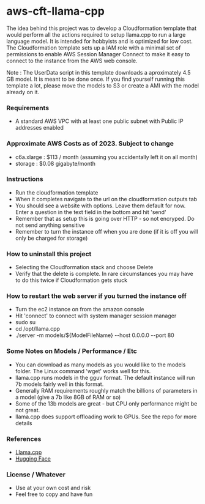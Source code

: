 # aws-cft-llama-cpp


The idea behind this project was to develop a Cloudformation template that would perform all the actions
required to setup llama.cpp to run a large language model. It is intended for hobbyists and is optimized for low cost.
The Cloudformation template sets up a IAM role with a minimal set of permissions to enable AWS Session Manager Connect 
to make it easy to connect to the instance from the AWS web console.

Note : The UserData script in this template downloads a aproximately 4.5 GB model. It is meant to be done once. If you 
find yourself running this template a lot, please move the models to S3 or create a AMI with the model already on it.

### Requirements
- A standard AWS VPC with at least one public subnet with Public IP addresses enabled

### Approximate AWS Costs as of 2023. Subject to change
- c6a.xlarge : $113 / month (assuming you accidentally left it on all month)
- storage : $0.08 gigabyte/month

### Instructions
- Run the cloudformation template
- When it completes navigate to the url on the cloudformation outputs tab
- You should see a website with options. Leave them default for now. Enter a question in the text field in the bottom and hit 'send'
- Remember that as setup this is going over HTTP - so not encryped. Do not send anything sensitive
- Remember to turn the instance off when you are done (if it is off you will only be charged for storage)

### How to uninstall this project
- Selecting the Cloudformation stack and choose Delete
- Verify that the delete is complete. In rare circumstances you may have to do this twice if Cloudformation gets stuck

### How to restart the web server if you turned the instance off
- Turn the ec2 instance on from the amazon console
- Hit 'connect' to connect with system manager session manager
- sudo su
- cd /opt/llama.cpp
- ./server -m models/${ModelFileName} --host 0.0.0.0 --port 80

### Some Notes on Models / Performance / Etc
- You can download as many models as you would like to the models folder. The Linux command 'wget' works well for this.
- llama.cpp runs models in the gguv format. The default instance will run 7b models fairly well in this format.
- Generally RAM requirements roughly match the billions of parameters in a model (give a 7b like 8GB of RAM or so)
- Some of the 13b models are great - but CPU only performance might be not great.
- llama.cpp does support offloading work to GPUs. See the repo for more details 

### References
- [Llama.cpp](https://github.com/ggerganov/llama.cpp)
- [Hugging Face](https://huggingface.co/)


### License / Whatever
- Use at your own cost and risk
- Feel free to copy and have fun


